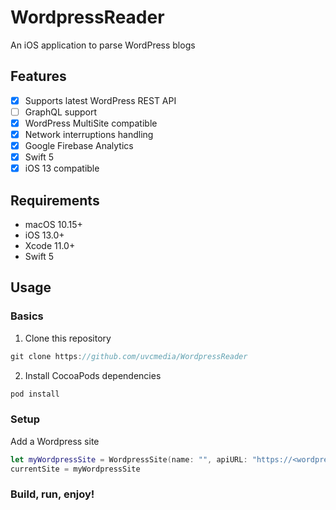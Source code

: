 # WordpressReader
An iOS application to parse WordPress blogs

## Features
- [X] Supports latest WordPress REST API
- [ ] GraphQL support
- [X] WordPress MultiSite compatible
- [x] Network interruptions handling
- [X] Google Firebase Analytics
- [x] Swift 5
- [X] iOS 13 compatible

## Requirements
- macOS 10.15+
- iOS 13.0+
- Xcode 11.0+
- Swift 5

## Usage

### Basics

1. Clone this repository

```swift
git clone https://github.com/uvcmedia/WordpressReader
```

2. Install CocoaPods dependencies

```swift
pod install
```


### Setup

Add a Wordpress site
```swift
let myWordpressSite = WordpressSite(name: "", apiURL: "https://<wordpress url>.com/wp-json/wp/v2", logoURL: "https://<logo url>.com/logo.png", apiType: .rest)
currentSite = myWordpressSite
```

### Build, run, enjoy!
